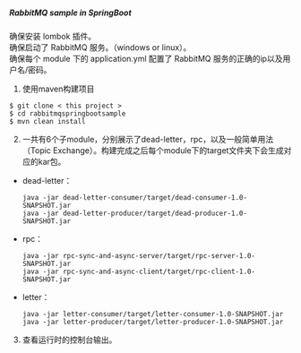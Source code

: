 ##### RabbitMQ sample in SpringBoot

确保安装 lombok 插件。<br>
确保启动了 RabbitMQ 服务。（windows or linux）。<br>
确保每个 module 下的 application.yml 配置了 RabbitMQ 服务的正确的ip以及用户名/密码。

1. 使用maven构建项目
```
$ git clone < this project >
$ cd rabbitmqspringbootsample
$ mvn clean install
```
2. 一共有6个子module，分别展示了dead-letter，rpc，以及一般简单用法（Topic Exchange）。构建完成之后每个module下的target文件夹下会生成对应的kar包。

- dead-letter：
    ```
    java -jar dead-letter-consumer/target/dead-consumer-1.0-SNAPSHOT.jar
    java -jar dead-letter-producer/target/dead-producer-1.0-SNAPSHOT.jar
    ```
- rpc：
    ```
    java -jar rpc-sync-and-async-server/target/rpc-server-1.0-SNAPSHOT.jar
    java -jar rpc-sync-and-async-client/target/rpc-client-1.0-SNAPSHOT.jar
    ```
- letter：
    ```
    java -jar letter-consumer/target/letter-consumer-1.0-SNAPSHOT.jar
    java -jar letter-producer/target/letter-producer-1.0-SNAPSHOT.jar
    ```
3. 查看运行时的控制台输出。
